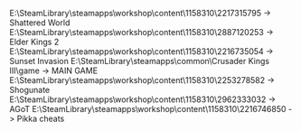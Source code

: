 ﻿E:\SteamLibrary\steamapps\workshop\content\1158310\2217315795 -> Shattered World
E:\SteamLibrary\steamapps\workshop\content\1158310\2887120253 -> Elder Kings 2
E:\SteamLibrary\steamapps\workshop\content\1158310\2216735054 -> Sunset Invasion
E:\SteamLibrary\steamapps\common\Crusader Kings III\game      -> MAIN GAME
E:\SteamLibrary\steamapps\workshop\content\1158310\2253278582 -> Shogunate
E:\SteamLibrary\steamapps\workshop\content\1158310\2962333032 -> AGoT
E:\SteamLibrary\steamapps\workshop\content\1158310\2216746850 -> Pikka cheats
